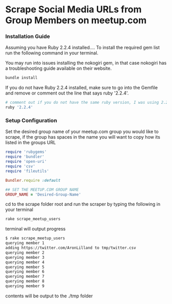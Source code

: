 # Scrape Social Media URLs from Group Members on meetup.com

### Installation Guide
Assuming you have Ruby 2.2.4 installed....
To install the required gem list run the following command in your terminal.

You may run into issues installing the nokogiri gem, in that case nokogiri has a troubleshooting guide available on their website.

```sh
bundle install
```

If you do not have Ruby 2.2.4 installed, make sure to go into the Gemfile and remove or comment out the line that says ruby '2.2.4'.

```ruby
# comment out if you do not have the same ruby version, I was using 2.2.4 on my computer.
ruby '2.2.4'
```

### Setup Configuration
Set the desired group name of your meetup.com group you would like to scrape, if the group has spaces in the name you will want to copy how its listed in the groups URL

```ruby
require 'rubygems'
require 'bundler'
require 'open-uri'
require 'csv'
require 'fileutils'

Bundler.require :default

## SET THE MEETUP.COM GROUP NAME
GROUP_NAME = 'Desired-Group-Name'
```

cd to the scrape folder root and run the scraper by typing the following in your terminal
```sh
rake scrape_meetup_users
```

terminal will output progress
```sh
$ rake scrape_meetup_users
querying member 1
adding https://twitter.com/AronLilland to tmp/twitter.csv
querying member 2
querying member 3
querying member 4
querying member 5
querying member 6
querying member 7
querying member 8
querying member 9
```
contents will be output to the ./tmp folder
